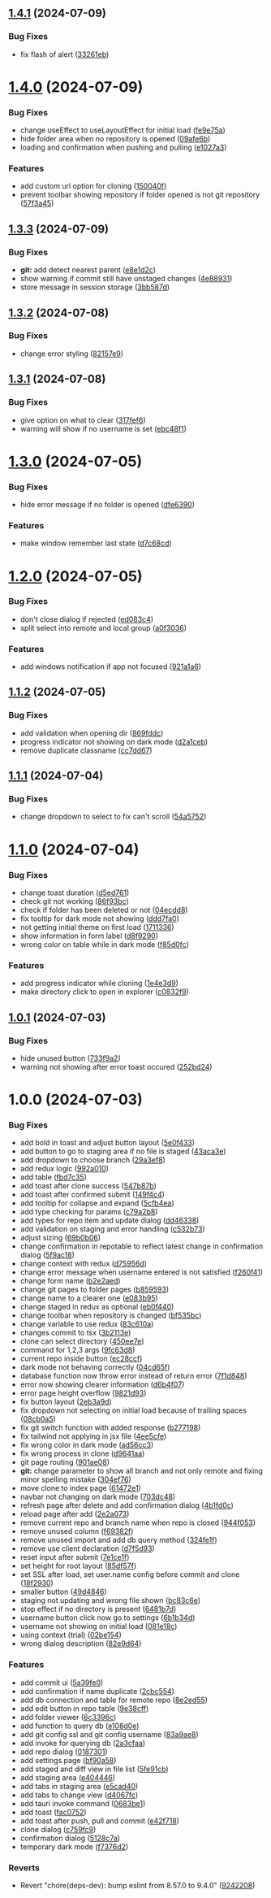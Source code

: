 ## [1.4.1](https://github.com/RMalik777/git-commander/compare/v1.4.0...v1.4.1) (2024-07-09)


### Bug Fixes

* fix flash of alert ([33261eb](https://github.com/RMalik777/git-commander/commit/33261eb72ac4a6082d0f123a286d147cbb6c601d))

# [1.4.0](https://github.com/RMalik777/git-commander/compare/v1.3.3...v1.4.0) (2024-07-09)


### Bug Fixes

* change useEffect to useLayoutEffect for initial load ([fe9e75a](https://github.com/RMalik777/git-commander/commit/fe9e75a2e32b12821774e71d212a6c67d39014ce))
* hide folder area when no repository is opened ([09afe6b](https://github.com/RMalik777/git-commander/commit/09afe6bd675257156fb6a3120cae4e408f59d772))
* loading and confirmation when pushing and pulling ([e1027a3](https://github.com/RMalik777/git-commander/commit/e1027a35b6786f4185b13e8dc3f96ccfc207e428))


### Features

* add custom url option for cloning ([150040f](https://github.com/RMalik777/git-commander/commit/150040fdd4a166e2347c2a74f65393e7e90a230c))
* prevent toolbar showing repository if folder opened is not git repository ([57f3a45](https://github.com/RMalik777/git-commander/commit/57f3a4594cddcdbc29a10f7db3eb1609ca3322bf))

## [1.3.3](https://github.com/RMalik777/git-commander/compare/v1.3.2...v1.3.3) (2024-07-09)


### Bug Fixes

* **git:** add detect nearest parent ([e8e1d2c](https://github.com/RMalik777/git-commander/commit/e8e1d2c12865bf7825627ddda70e8f90da00de28))
* show warning if commit still have unstaged changes ([4e88931](https://github.com/RMalik777/git-commander/commit/4e88931395f59108b32c2092308f154a204a3a23))
* store message in session storage ([3bb587d](https://github.com/RMalik777/git-commander/commit/3bb587d6c741ad550794d4a49f04e992b1ee2e38))

## [1.3.2](https://github.com/RMalik777/git-commander/compare/v1.3.1...v1.3.2) (2024-07-08)


### Bug Fixes

* change error styling ([82157e9](https://github.com/RMalik777/git-commander/commit/82157e91476152d3959d7bcfb7d4ce28d21551de))

## [1.3.1](https://github.com/RMalik777/git-commander/compare/v1.3.0...v1.3.1) (2024-07-08)


### Bug Fixes

* give option on what to clear ([317fef6](https://github.com/RMalik777/git-commander/commit/317fef6f6038d109f403eda39c608e2864c66f87))
* warning will show if no username is set ([ebc48f1](https://github.com/RMalik777/git-commander/commit/ebc48f10d611d369d2dc2a0ad2a579e89f02673a))

# [1.3.0](https://github.com/RMalik777/git-commander/compare/v1.2.0...v1.3.0) (2024-07-05)


### Bug Fixes

* hide error message if no folder is opened ([dfe6390](https://github.com/RMalik777/git-commander/commit/dfe6390895ab268f5d12aa98a281c9025318b0b4))


### Features

* make window remember last state ([d7c68cd](https://github.com/RMalik777/git-commander/commit/d7c68cd7bdd91b2303b2b802ce8207883b37e386))

# [1.2.0](https://github.com/RMalik777/git-commander/compare/v1.1.2...v1.2.0) (2024-07-05)


### Bug Fixes

* don't close dialog if rejected ([ed083c4](https://github.com/RMalik777/git-commander/commit/ed083c49639fe21596e089483fa200ed5d2b32c4))
* split select into remote and local group ([a0f3036](https://github.com/RMalik777/git-commander/commit/a0f303604dc5e4a657bc1129ee4183e4378fba6b))


### Features

* add windows notification if app not focused ([921a1a6](https://github.com/RMalik777/git-commander/commit/921a1a6bb8edb6293954a071c7ea004884b8131e))

## [1.1.2](https://github.com/RMalik777/git-commander/compare/v1.1.1...v1.1.2) (2024-07-05)


### Bug Fixes

* add validation when opening dir ([869fddc](https://github.com/RMalik777/git-commander/commit/869fddc32fedfee677d8bdeabbe00d29c7cf034c))
* progress indicator not showing on dark mode ([d2a1ceb](https://github.com/RMalik777/git-commander/commit/d2a1cebc73a14c3bcf10d2ac2901f7ce05b9122c))
* remove duplicate classname ([cc7dd67](https://github.com/RMalik777/git-commander/commit/cc7dd670270e657d051cb997652bd16b9e21162e))

## [1.1.1](https://github.com/RMalik777/git-commander/compare/v1.1.0...v1.1.1) (2024-07-04)


### Bug Fixes

* change dropdown to select to fix can't scroll ([54a5752](https://github.com/RMalik777/git-commander/commit/54a57522e2a423f3ef68c584339a42d6bb9beb6d))

# [1.1.0](https://github.com/RMalik777/git-commander/compare/v1.0.1...v1.1.0) (2024-07-04)


### Bug Fixes

* change toast duration ([d5ed761](https://github.com/RMalik777/git-commander/commit/d5ed761a7f0c6c57829d04984d9fc0cb42c32677))
* check git not working ([86f93bc](https://github.com/RMalik777/git-commander/commit/86f93bcc94c253bb9d2283728db20bb7686ec97f))
* check if folder has been deleted or not ([04ecdd8](https://github.com/RMalik777/git-commander/commit/04ecdd86a6be07fe85cf06140fc2ed5368764dce))
* fix tooltip for dark mode not showing ([ddd7fa0](https://github.com/RMalik777/git-commander/commit/ddd7fa0c1ba1ed29aff3aed5fd25b1ccb55d1893))
* not getting initial theme on first load ([1711336](https://github.com/RMalik777/git-commander/commit/1711336b54d2a0d3e6db602c2e8141ae7908c39d))
* show information in form label ([d8f9290](https://github.com/RMalik777/git-commander/commit/d8f9290ef6e44f571365bfd7e8f78eec0ca69922))
* wrong color on table while in dark mode ([f85d0fc](https://github.com/RMalik777/git-commander/commit/f85d0fc29f515544a132bc3612b2c0fc16913100))


### Features

* add progress indicator while cloning ([1e4e3d9](https://github.com/RMalik777/git-commander/commit/1e4e3d993ca3473d5f87625d0da600a01612bde9))
* make directory click to open in explorer ([c0832f9](https://github.com/RMalik777/git-commander/commit/c0832f9ba6c30296f09b82101d8032be9b53b08c))

## [1.0.1](https://github.com/RMalik777/git-commander/compare/v1.0.0...v1.0.1) (2024-07-03)


### Bug Fixes

* hide unused button ([733f9a2](https://github.com/RMalik777/git-commander/commit/733f9a2fd205d47f952604986799a80def194ec3))
* warning not showing after error toast occured ([252bd24](https://github.com/RMalik777/git-commander/commit/252bd24bddb56dca350caea95129756f5da66a01))

# 1.0.0 (2024-07-03)

### Bug Fixes

- add bold in toast and adjust button layout ([5e0f433](https://github.com/RMalik777/git-commander/commit/5e0f4332507b5e8819a91026875ed5c88cd45491))
- add button to go to staging area if no file is staged ([43aca3e](https://github.com/RMalik777/git-commander/commit/43aca3e384c2c57ab07e7800e219cdcf680d1e18))
- add dropdown to choose branch ([29a3ef8](https://github.com/RMalik777/git-commander/commit/29a3ef81671eb995a11469fcedef0434d7a512a9))
- add redux logic ([992a010](https://github.com/RMalik777/git-commander/commit/992a010ebb4d25849cdb7ffad196fe9ec00710a5))
- add table ([fbd7c35](https://github.com/RMalik777/git-commander/commit/fbd7c35a11d2d7b5e6b798de3158b92087af3d2b))
- add toast after clone success ([547b87b](https://github.com/RMalik777/git-commander/commit/547b87be056cbb226459ef02313e8e81dd4e1ca6))
- add toast after confirmed submit ([149f4c4](https://github.com/RMalik777/git-commander/commit/149f4c446fe9170feb3eb20f503d4d298fb79819))
- add tooltip for collapse and expand ([5cfb4ea](https://github.com/RMalik777/git-commander/commit/5cfb4eaffd00dfca5bce66113cc3ff49f98b9f42))
- add type checking for params ([c79a2b8](https://github.com/RMalik777/git-commander/commit/c79a2b878e13d3f62ffd7ea97a13ae159db28f7d))
- add types for repo item and update dialog ([dd46338](https://github.com/RMalik777/git-commander/commit/dd46338d00151f5b260e529b22c8749ec9b48b02))
- add validation on staging and error handling ([c532b73](https://github.com/RMalik777/git-commander/commit/c532b736ea721d2a837427662ae171ab5957e54d))
- adjust sizing ([69b0b06](https://github.com/RMalik777/git-commander/commit/69b0b067043ce23bc3a775ee6f01109703214f54))
- change confirmation in repotable to reflect latest change in confirmation dialog ([5f9ac18](https://github.com/RMalik777/git-commander/commit/5f9ac185e0efbf13364098be0d93172a30bc0248))
- change context with redux ([d75956d](https://github.com/RMalik777/git-commander/commit/d75956d4f85e212e769d99d14ca64f0338c7fb20))
- change error message when username entered is not satisfied ([f260f41](https://github.com/RMalik777/git-commander/commit/f260f4124ce6df22f22fdc5b741b4fe3d458c482))
- change form name ([b2e2aed](https://github.com/RMalik777/git-commander/commit/b2e2aedb50a7603ed2c502ea4140c1d64fd5fbf5))
- change git pages to folder pages ([b859593](https://github.com/RMalik777/git-commander/commit/b85959359181f2bcdc372a4f937475cc664a0953))
- change name to a clearer one ([e083b95](https://github.com/RMalik777/git-commander/commit/e083b9551f53f01a7aba82a61ab7ebaa608f09a9))
- change staged in redux as optional ([eb0f440](https://github.com/RMalik777/git-commander/commit/eb0f4408871d54c6c567022306b3fc62c896b758))
- change toolbar when repository is changed ([bf535bc](https://github.com/RMalik777/git-commander/commit/bf535bcad33105e2e095842fb939787e85711d9a))
- change variable to use redux ([83c610a](https://github.com/RMalik777/git-commander/commit/83c610acae2e3fa5a0e184d70270e4ad22ec3f10))
- changes commit to tsx ([3b2113e](https://github.com/RMalik777/git-commander/commit/3b2113ee39a4bd16f1b839f67e5247921e745c34))
- clone can select directory ([450ee7e](https://github.com/RMalik777/git-commander/commit/450ee7e78ed5840bf4cd38d58eb89590699869a1))
- command for 1,2,3 args ([9fc63d8](https://github.com/RMalik777/git-commander/commit/9fc63d835ee8f68a9d2a9cce204586bef44086b9))
- current repo inside button ([ec28ccf](https://github.com/RMalik777/git-commander/commit/ec28ccf7f067cca0a09c3ab67d14098b4ab30c2f))
- dark mode not behaving correctly ([04cd65f](https://github.com/RMalik777/git-commander/commit/04cd65f987d68f54b42009f7795b4df396b7fb50))
- database function now throw error instead of return error ([7f1d848](https://github.com/RMalik777/git-commander/commit/7f1d8488a7ed6f02cb143259c6cf29f63e078123))
- error now showing clearer information ([d6b4f07](https://github.com/RMalik777/git-commander/commit/d6b4f07ab2d5be6dfd7f2f4d832ee8924d7e2fb4))
- error page height overflow ([9821d93](https://github.com/RMalik777/git-commander/commit/9821d93d9b091111f3da8957422b30d97b869864))
- fix button layout ([2eb3a9d](https://github.com/RMalik777/git-commander/commit/2eb3a9df76c3a08605f69cfeaeb48059576d2374))
- fix dropdown not selecting on initial load because of trailing spaces ([08cb0a5](https://github.com/RMalik777/git-commander/commit/08cb0a5745c98c5597b5120a696d7ab0ea93402f))
- fix git switch function with added response ([b277198](https://github.com/RMalik777/git-commander/commit/b277198359ae182d17e1d5489f3d1c7aa73f4b0a))
- fix tailwind not applying in jsx file ([4ee5cfe](https://github.com/RMalik777/git-commander/commit/4ee5cfedc235fac8b6d1fb13f03976de57ce3855))
- fix wrong color in dark mode ([ad56cc3](https://github.com/RMalik777/git-commander/commit/ad56cc3f4748ddd1b8a9427d1b0a944074d02972))
- fix wrong process in clone ([d9641aa](https://github.com/RMalik777/git-commander/commit/d9641aace23851e0034bfb14a200b61de4fadab4))
- git page routing ([901ae08](https://github.com/RMalik777/git-commander/commit/901ae08e2ee5db7d1bfa6b9dce05955262b28379))
- **git:** change parameter to show all branch and not only remote and fixing minor spelling mistake ([304ef76](https://github.com/RMalik777/git-commander/commit/304ef768b84480beebd86c6bb09b189dc8163d7a))
- move clone to index page ([61472e1](https://github.com/RMalik777/git-commander/commit/61472e1eb60d8604a54746a9a22fae0ba6c44826))
- navbar not changing on dark mode ([703dc48](https://github.com/RMalik777/git-commander/commit/703dc488074255a33abcb5107a90403a49b36a40))
- refresh page after delete and add confirmation dialog ([4b1fd0c](https://github.com/RMalik777/git-commander/commit/4b1fd0cd75ccb33904f843a9fa232239f8628fcc))
- reload page after add ([2e2a073](https://github.com/RMalik777/git-commander/commit/2e2a073e4cd893d2e7e3d43e8bba176e8bcab7e8))
- remove current repo and branch name when repo is closed ([944f053](https://github.com/RMalik777/git-commander/commit/944f05356adcb51464b43e7bcb70c04a865d18f6))
- remove unused column ([f69382f](https://github.com/RMalik777/git-commander/commit/f69382f6ffcee453c642b3f222608c6cb0416d16))
- remove unused import and add db query method ([324fe1f](https://github.com/RMalik777/git-commander/commit/324fe1f5a2aab4f813c0e7ba6c8b8ebeec90249a))
- remove use client declaration ([d7f5d93](https://github.com/RMalik777/git-commander/commit/d7f5d93e9376b65a1b93a3cc9bd2784586f54c3d))
- reset input after submit ([7e1ce1f](https://github.com/RMalik777/git-commander/commit/7e1ce1f4f9e233100e45af96be4bc40dd2426907))
- set height for root layout ([85df57f](https://github.com/RMalik777/git-commander/commit/85df57f31fff3f45f4a219e6f0a28f43a4463584))
- set SSL after load, set user.name config before commit and clone ([18f2930](https://github.com/RMalik777/git-commander/commit/18f2930c672ae50d1466c24956927cc3b852a19e))
- smaller button ([49d4846](https://github.com/RMalik777/git-commander/commit/49d484695e68825425970561f9678842f7ce48b2))
- staging not updating and wrong file shown ([bc83c6e](https://github.com/RMalik777/git-commander/commit/bc83c6ea629d5454d5c762055f22e34fe4baea32))
- stop effect if no directory is present ([6481b7d](https://github.com/RMalik777/git-commander/commit/6481b7db8593edad1b49f31d213dedf0537d94fb))
- username button click now go to settings ([6b1b34d](https://github.com/RMalik777/git-commander/commit/6b1b34d7cde20daf616a9e4a45d02a236a38a410))
- username not showing on initial load ([081e18c](https://github.com/RMalik777/git-commander/commit/081e18caa6d53eb95acd374d7472019a1ed2695d))
- using context (trial) ([02be154](https://github.com/RMalik777/git-commander/commit/02be1547d9f008a13eac8e716cefd1460c0446b3))
- wrong dialog description ([82e9d64](https://github.com/RMalik777/git-commander/commit/82e9d6499acc552448f0bc13affae5f1f3da2323))

### Features

- add commit ui ([5a39fe0](https://github.com/RMalik777/git-commander/commit/5a39fe03b141434b52ea2185a500659b578c8db2))
- add confirmation if name duplicate ([2cbc554](https://github.com/RMalik777/git-commander/commit/2cbc554248fa3c053d12f26f2aadbc18046fa850))
- add db connection and table for remote repo ([8e2ed55](https://github.com/RMalik777/git-commander/commit/8e2ed55bf0a0959af2d50236d70640fe906dad87))
- add edit button in repo table ([9e38cff](https://github.com/RMalik777/git-commander/commit/9e38cffb6801c6aedde40ccf658f879ccaf39da9))
- add folder viewer ([6c3396c](https://github.com/RMalik777/git-commander/commit/6c3396c0e067d554932bb0296bdb5a0586ce5f8f))
- add function to query db ([e108d0e](https://github.com/RMalik777/git-commander/commit/e108d0e29174261361a58f07bb8fa16898b61e1d))
- add git config ssl and git config username ([83a9ae8](https://github.com/RMalik777/git-commander/commit/83a9ae8cf9d3ea019485a55c91bc0e0ed87b2022))
- add invoke for querying db ([2a3cfaa](https://github.com/RMalik777/git-commander/commit/2a3cfaa04abafc7f822dae19c7a171b9f01b22c3))
- add repo dialog ([0187301](https://github.com/RMalik777/git-commander/commit/01873015be409f86feb3976bab2d74d709330624))
- add settings page ([bf90a58](https://github.com/RMalik777/git-commander/commit/bf90a58cc3530321c655f915dfaa609383e8a868))
- add staged and diff view in file list ([5fe91cb](https://github.com/RMalik777/git-commander/commit/5fe91cb3dd7146336179d2e2aa2576f9460ca14f))
- add staging area ([e404446](https://github.com/RMalik777/git-commander/commit/e40444607e6cd59a8d978199d51263c0ba7a2e64))
- add tabs in staging area ([e5cad40](https://github.com/RMalik777/git-commander/commit/e5cad40aa0204f433477e270bea44b20adf9e524))
- add tabs to change view ([d4067fc](https://github.com/RMalik777/git-commander/commit/d4067fc7ad44e169110f2b9705ffdf4d3a75586e))
- add tauri invoke command ([0683be1](https://github.com/RMalik777/git-commander/commit/0683be11a9b7f58dfd2f08115263182826452c00))
- add toast ([fac0752](https://github.com/RMalik777/git-commander/commit/fac07522a25a6727b7741fa2df5ab0f947b8ba0d))
- add toast after push, pull and commit ([e42f718](https://github.com/RMalik777/git-commander/commit/e42f718f6990402a799edc8b80fc15f15ca65ba4))
- clone dialog ([c759fc9](https://github.com/RMalik777/git-commander/commit/c759fc9c1cded93f1e8758d43674370dfbad6510))
- confirmation dialog ([5128c7a](https://github.com/RMalik777/git-commander/commit/5128c7a72cff783b72b78bfdcc7689a58608bd49))
- temporary dark mode ([f7376d2](https://github.com/RMalik777/git-commander/commit/f7376d290df32ef69c0a3ec35ba4227c2486e5db))

### Reverts

- Revert "chore(deps-dev): bump eslint from 8.57.0 to 9.4.0" ([9242208](https://github.com/RMalik777/git-commander/commit/9242208afc0a4f72936d4977be6737c0116423d8))
